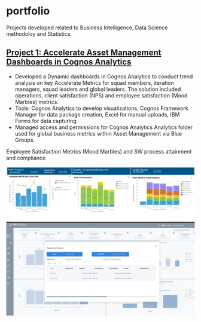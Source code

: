 # portfolio
Projects developed related to Business Intelligence, Data Science methodoloy and Statistics.

## [Project 1: Accelerate Asset Management Dashboards in Cognos Analytics](https://ibm.box.com/s/kgi1tknkb4p5fcozw8fo786d5x26u07n)
* Developed a Dynamic dashboards in Cognos Analytics to conduct trend analysis on key Accelerate Metrics for squad members, iteration managers, squad leaders and global leaders. The solution included operations, client satisfaction (NPS) and employee satisfaction (Mood Marbles) metrics.
* Tools: Cognos Analytics to develop visualizations, Cognos Framework Manager for data package creation, Excel for manual uploads, IBM Forms for data capturing.
* Managed access and permissions for Cognos Analytics Analytics folder used for global business metrics within Asset Management via Blue Groups.



Employee Satisfaction Metrics (Mood Marbles) and SW process attainment and compliance

![](images/Hardware%20Process%20Metrics.jpg)

![](images/US%20PUBLIC.JPG)

